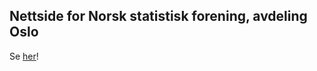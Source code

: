
## Nettside for Norsk statistisk forening, avdeling Oslo

Se [her](https://ocbe-uio.github.io/NSF-Oslo)!